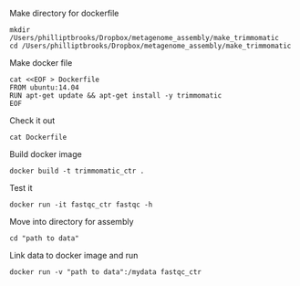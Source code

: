 Make directory for dockerfile 

	mkdir /Users/philliptbrooks/Dropbox/metagenome_assembly/make_trimmomatic
	cd /Users/philliptbrooks/Dropbox/metagenome_assembly/make_trimmomatic
	
Make docker file 

	cat <<EOF > Dockerfile
	FROM ubuntu:14.04
	RUN apt-get update && apt-get install -y trimmomatic 
	EOF

Check it out 

	cat Dockerfile

Build docker image 

	docker build -t trimmomatic_ctr .

Test it 

	docker run -it fastqc_ctr fastqc -h 
	
Move into directory for assembly
	
	cd "path to data"

Link data to docker image and run 

	docker run -v "path to data":/mydata fastqc_ctr


